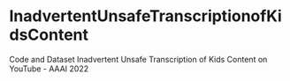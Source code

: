 # InadvertentUnsafeTranscriptionofKidsContent
Code and Dataset Inadvertent Unsafe Transcription of Kids Content on YouTube - AAAI 2022
